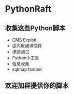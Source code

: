 # PythonRaft
## 收集这些Python脚本
- CMS Exploit
- 逆向反编译插件
- 渗透测试
- Python小工具
- 信息收集
- sqlmap tamper

## 欢迎加群提供你的脚本
    


    
